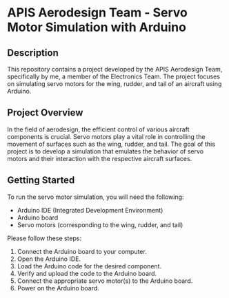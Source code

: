 # APIS Aerodesign Team - Servo Motor Simulation with Arduino

## Description

This repository contains a project developed by the APIS Aerodesign Team, specifically by me, a member of the Electronics Team. The project focuses on simulating servo motors for the wing, rudder, and tail of an aircraft using Arduino.

## Project Overview

In the field of aerodesign, the efficient control of various aircraft components is crucial. Servo motors play a vital role in controlling the movement of surfaces such as the wing, rudder, and tail. The goal of this project is to develop a simulation that emulates the behavior of servo motors and their interaction with the respective aircraft surfaces.

## Getting Started

To run the servo motor simulation, you will need the following:

- Arduino IDE (Integrated Development Environment)
- Arduino board
- Servo motors (corresponding to the wing, rudder, and tail)

Please follow these steps:

1. Connect the Arduino board to your computer.
2. Open the Arduino IDE.
3. Load the Arduino code for the desired component.
4. Verify and upload the code to the Arduino board.
5. Connect the appropriate servo motor(s) to the Arduino board.
6. Power on the Arduino board.
